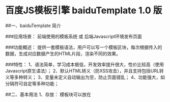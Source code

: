 百度JS模板引擎 baiduTemplate 1.0 版
==========================

##一、baiduTemplate 简介

###应用场景：
前端使用的模板系统  或  后端Javascript环境发布页面

###功能概述：
提供一套模板语法，用户可以写一个模板区块，每次根据传入的数据，生成对应数据产生的HTML片段，渲染不同的效果。

###特性：
1、语法简单，学习成本极低，开发效率提升很大，性价比较高（使用Javascript原生语法）；
2、默认HTML转义（防XSS攻击），并且支持包括URL转义等多种转义；
3、变量未定义自动输出为空，防止页面错乱；
4、功能强大，如分隔符可自定等多种功能；

##二、基本用法
	1、存放：
	模板块可以放在 <script> 中，设置type属性为text/html，用id标识
	如： 
	
	<script id='tpl' type="text/html">
	<!-- 模板部分 -->

	<!-- 模板结束 -->	
	</script>

		或者存放在<textarea>中，一般情况设置其CSS样式display:none来隐藏掉textarea，同样用id标识

	<textarea id='tpl'>
	<!-- 模板部分 -->

	<!-- 模板结束 -->	
	</textarea>

	2、调用
	var bt = baidu.template;
	var fun = bt(tpl,data);  //tpl可以是id，可以是模板片段的字符串


##三、使用举例

	//index.html
	<!doctype html>
	<html>
	<head>
	<meta charset="utf-8"/>
	<title>test</title>

	<!-- 引入baiduTemplate -->
	<script type="text/javascript" src="./baiduTemplate.js"></script>

	</head>
	<body>
	<div id='result'></div>

	<!-- 模板1开始，可以使用script（type设置为text/html）来存放模板片段，并且用id标示 -->
	<script id="t:_1234-abcd-1" type="text/html">
	<div>
		<!-- 我是注释，语法均为Javascript原生语法，默认分割符为 <% %> ，也可以自定义，参见API部分 -->
		<!-- 输出变量语句，输出title -->
		<h1>title:<%=title%></h1>
		<!-- 判断语句if else-->
		<%if(list.length>1) { %>
			<h2>输出list，共有<%=list.length%>个元素</h2>
			<ul>
				<!-- 循环语句 for-->
				<%for(var i=0;i<5;i++){%>
					<li><%=list[i]%></li>
				<%}%>
			</ul>
		<%}else{%>
			<h2>没有list数据</h2>	
		<%}%>
	</div>	
	</script>
	<!-- 模板1结束 -->

	<!-- 使用模板 -->
	<script type="text/javascript">
	var data={
		"title":'欢迎使用baiduTemplate',
		"list":[
			'test1:默认支持HTML转义，如输出<script>，也可以关掉，语法<:=value> 详见API',
			'test2:',
			'test3:',
			'test4:list[5]未定义，模板系统会输出空'
		]
	};

	//使用baidu.template命名空间
	var bt=baidu.template;

	//可以设置分隔符
	//bt.LEFT_DELIMITER='<!';
	//bt.RIGHT_DELIMITER='!>';

	//最简使用方法
	var html=bt('t:_1234-abcd-1',data);

	//渲染
	document.getElementById('results').innerHTML=html;
	</script>

	</body>
	</html>